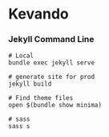 # Kevando 

### Jekyll Command Line

```
# Local
bundle exec jekyll serve 

# generate site for prod
jekyll build

# Find theme files
open $(bundle show minima)

# sass
sass s
```




